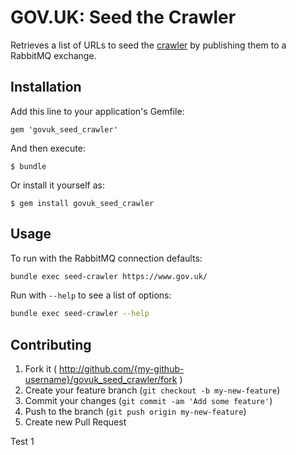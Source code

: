 # GOV.UK: Seed the Crawler

Retrieves a list of URLs to seed the [crawler](https://github.com/alphagov/govuk_crawler_worker) by publishing them to a RabbitMQ exchange.

## Installation

Add this line to your application's Gemfile:

    gem 'govuk_seed_crawler'

And then execute:

    $ bundle

Or install it yourself as:

    $ gem install govuk_seed_crawler

## Usage

To run with the RabbitMQ connection defaults:

```bash
bundle exec seed-crawler https://www.gov.uk/
```

Run with `--help` to see a list of options:

```bash
bundle exec seed-crawler --help
```

## Contributing

1. Fork it ( http://github.com/{my-github-username}/govuk_seed_crawler/fork )
2. Create your feature branch (`git checkout -b my-new-feature`)
3. Commit your changes (`git commit -am 'Add some feature'`)
4. Push to the branch (`git push origin my-new-feature`)
5. Create new Pull Request

Test 1
